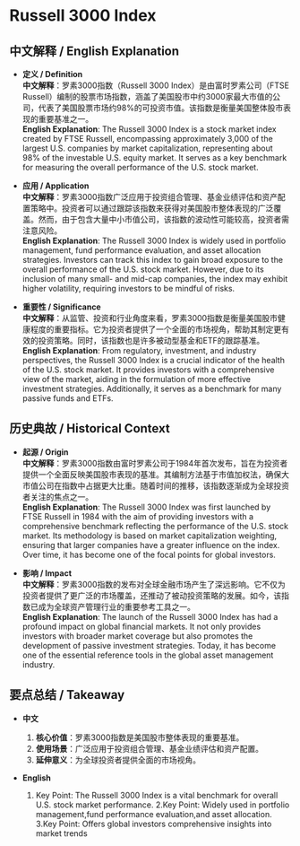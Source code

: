 # Russell 3000 Index

## 中文解释 / English Explanation

* **定义 / Definition**  
  **中文解释**：罗素3000指数（Russell 3000 Index）是由富时罗素公司（FTSE Russell）编制的股票市场指数，涵盖了美国股市中约3000家最大市值的公司，代表了美国股票市场约98%的可投资市值。该指数是衡量美国整体股市表现的重要基准之一。  
  **English Explanation**: The Russell 3000 Index is a stock market index created by FTSE Russell, encompassing approximately 3,000 of the largest U.S. companies by market capitalization, representing about 98% of the investable U.S. equity market. It serves as a key benchmark for measuring the overall performance of the U.S. stock market.

* **应用 / Application**  
  **中文解释**：罗素3000指数广泛应用于投资组合管理、基金业绩评估和资产配置策略中。投资者可以通过跟踪该指数来获得对美国股市整体表现的广泛覆盖。然而，由于包含大量中小市值公司，该指数的波动性可能较高，投资者需注意风险。  
  **English Explanation**: The Russell 3000 Index is widely used in portfolio management, fund performance evaluation, and asset allocation strategies. Investors can track this index to gain broad exposure to the overall performance of the U.S. stock market. However, due to its inclusion of many small- and mid-cap companies, the index may exhibit higher volatility, requiring investors to be mindful of risks.

* **重要性 / Significance**  
  **中文解释**：从监管、投资和行业角度来看，罗素3000指数是衡量美国股市健康程度的重要指标。它为投资者提供了一个全面的市场视角，帮助其制定更有效的投资策略。同时，该指数也是许多被动型基金和ETF的跟踪基准。  
  **English Explanation**: From regulatory, investment, and industry perspectives, the Russell 3000 Index is a crucial indicator of the health of the U.S. stock market. It provides investors with a comprehensive view of the market, aiding in the formulation of more effective investment strategies. Additionally, it serves as a benchmark for many passive funds and ETFs.

## 历史典故 / Historical Context

* **起源 / Origin**  
  **中文解释**：罗素3000指数由富时罗素公司于1984年首次发布，旨在为投资者提供一个全面反映美国股市表现的基准。其编制方法基于市值加权法，确保大市值公司在指数中占据更大比重。随着时间的推移，该指数逐渐成为全球投资者关注的焦点之一。  
  **English Explanation**: The Russell 3000 Index was first launched by FTSE Russell in 1984 with the aim of providing investors with a comprehensive benchmark reflecting the performance of the U.S. stock market. Its methodology is based on market capitalization weighting, ensuring that larger companies have a greater influence on the index. Over time, it has become one of the focal points for global investors.

* **影响 / Impact**  
  **中文解释**：罗素3000指数的发布对全球金融市场产生了深远影响。它不仅为投资者提供了更广泛的市场覆盖，还推动了被动投资策略的发展。如今，该指数已成为全球资产管理行业的重要参考工具之一。  
  **English Explanation**: The launch of the Russell 3000 Index has had a profound impact on global financial markets. It not only provides investors with broader market coverage but also promotes the development of passive investment strategies. Today, it has become one of the essential reference tools in the global asset management industry.

## 要点总结 / Takeaway

* **中文**  
  1. **核心价值**：罗素3000指数是美国股市整体表现的重要基准。
  2. **使用场景**：广泛应用于投资组合管理、基金业绩评估和资产配置。
  3. **延伸意义**：为全球投资者提供全面的市场视角。

* **English**  
  1. Key Point: The Russell 3000 Index is a vital benchmark for overall U.S. stock market performance.
  2.Key Point: Widely used in portfolio management,fund performance evaluation,and asset allocation.
3.Key Point: Offers global investors comprehensive insights into market trends